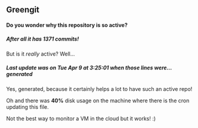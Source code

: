 ## Greengit

#### Do you wonder why this repository is so active?

##### After all it has 1371 commits!

But is it *really* active? Well...

##### Last update was on Tue Apr 9 at 3:25:01 when those lines were... generated

Yes, generated, because it certainly helps a lot to have such an active repo!

Oh and there was **40%** disk usage on the machine
where there is the cron updating this file.

Not the best way to monitor a VM in the cloud but it works! :)
